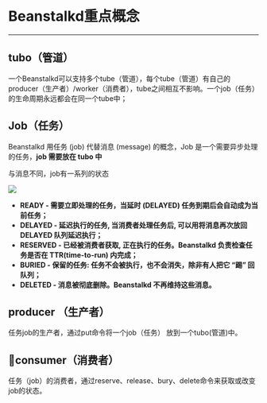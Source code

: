 # Beanstalkd重点概念

---

## tubo（管道）

一个Beanstalkd可以支持多个tube（管道），每个tube（管道）有自己的producer（生产者）/worker（消费者），tube之间相互不影响。一个job（任务）的生命周期永远都会在同一个tube中；

## Job（任务）

Beanstalkd 用任务 \(job\) 代替消息 \(message\) 的概念，Job 是一个需要异步处理的任务，**job 需要放在 tubo 中**

与消息不同，job有一系列的状态

![](http://ww2.sinaimg.cn/mw600/68c3cad3jw1dpsqabts9dj.jpg)

* **READY - 需要立即处理的任务，当延时 \(DELAYED\) 任务到期后会自动成为当前任务；**
* **DELAYED - 延迟执行的任务, 当消费者处理任务后, 可以用将消息再次放回 DELAYED 队列延迟执行；**
* **RESERVED - 已经被消费者获取, 正在执行的任务。Beanstalkd 负责检查任务是否在 TTR\(time-to-run\) 内完成；**
* **BURIED - 保留的任务: 任务不会被执行，也不会消失，除非有人把它 “踢” 回队列；**
* **DELETED - 消息被彻底删除。Beanstalkd 不再维持这些消息。**

## producer （生产者）

任务job的生产者，通过put命令将一个job（任务） 放到一个tubo\(管道\)中。

## consumer（消费者）

任务（job）的消费者，通过reserve、release、bury、delete命令来获取或改变job的状态。



